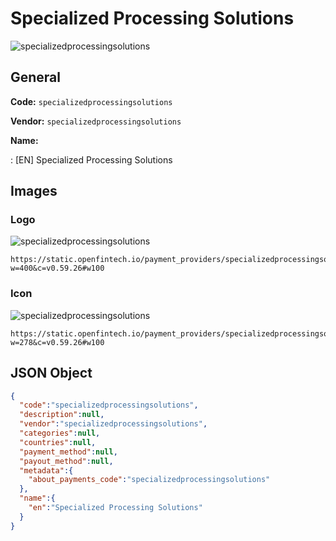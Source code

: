 
# Specialized Processing Solutions 
![specializedprocessingsolutions](https://static.openfintech.io/payment_providers/specializedprocessingsolutions/logo.png?w=400&c=v0.59.26#w100)  

## General 
 
**Code:** `specializedprocessingsolutions` 
 
**Vendor:** `specializedprocessingsolutions` 
 
**Name:** 
 
:	[EN] Specialized Processing Solutions 
 

## Images 

### Logo 
 
![specializedprocessingsolutions](https://static.openfintech.io/payment_providers/specializedprocessingsolutions/logo.png?w=400&c=v0.59.26#w100)  

```
https://static.openfintech.io/payment_providers/specializedprocessingsolutions/logo.png?w=400&c=v0.59.26#w100
```  

### Icon 
 
![specializedprocessingsolutions](https://static.openfintech.io/payment_providers/specializedprocessingsolutions/icon.png?w=278&c=v0.59.26#w100)  

```
https://static.openfintech.io/payment_providers/specializedprocessingsolutions/icon.png?w=278&c=v0.59.26#w100
```  

## JSON Object 

```json
{
  "code":"specializedprocessingsolutions",
  "description":null,
  "vendor":"specializedprocessingsolutions",
  "categories":null,
  "countries":null,
  "payment_method":null,
  "payout_method":null,
  "metadata":{
    "about_payments_code":"specializedprocessingsolutions"
  },
  "name":{
    "en":"Specialized Processing Solutions"
  }
}
```  
